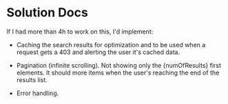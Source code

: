 # Solution Docs

<!-- You can include documentation, additional setup instructions, notes etc. here -->

If I had more than 4h to work on this, I'd implement:

- Caching the search results for optimization and to be used when a request gets a 403 and alerting the user it's cached data.

- Pagination (infinite scrolling). Not showing only the {numOfResults} first elements. It should more items when the user's reaching the end of the results list. 

- Error handling.
